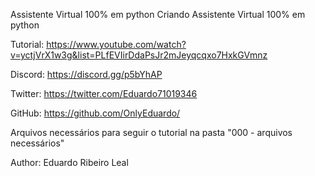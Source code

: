 Assistente Virtual 100% em python
Criando Assistente Virtual 100% em python

Tutorial: https://www.youtube.com/watch?v=yctjVrX1w3g&list=PLfEVIirDdaPsJr2mJeyqcqxo7HxkGVmnz

Discord: https://discord.gg/p5bYhAP

Twitter: https://twitter.com/Eduardo71019346

GitHub: https://github.com/OnlyEduardo/

Arquivos necessários para seguir o tutorial na pasta "000 - arquivos necessários"

Author: Eduardo Ribeiro Leal
